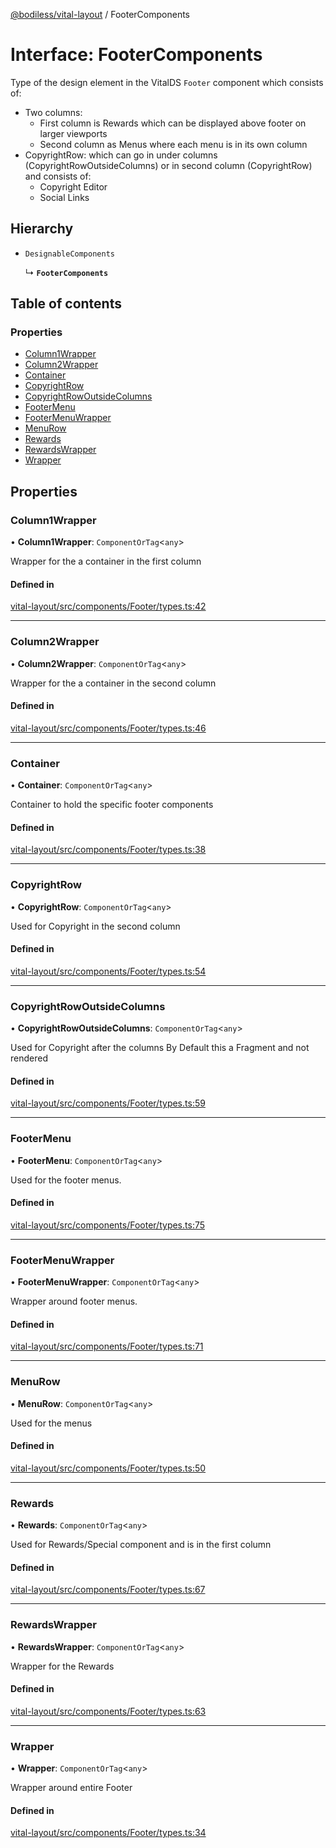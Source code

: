 [@bodiless/vital-layout](../README.md) / FooterComponents

# Interface: FooterComponents

Type of the design element in the VitalDS `Footer` component which
consists of:
- Two columns:
  - First column is Rewards which can be displayed above footer on larger viewports
  - Second column as Menus where each menu is in its own column
- CopyrightRow: which can go in under columns (CopyrightRowOutsideColumns)
  or in second column (CopyrightRow) and consists of:
  - Copyright Editor
  - Social Links

## Hierarchy

- `DesignableComponents`

  ↳ **`FooterComponents`**

## Table of contents

### Properties

- [Column1Wrapper](FooterComponents.md#column1wrapper)
- [Column2Wrapper](FooterComponents.md#column2wrapper)
- [Container](FooterComponents.md#container)
- [CopyrightRow](FooterComponents.md#copyrightrow)
- [CopyrightRowOutsideColumns](FooterComponents.md#copyrightrowoutsidecolumns)
- [FooterMenu](FooterComponents.md#footermenu)
- [FooterMenuWrapper](FooterComponents.md#footermenuwrapper)
- [MenuRow](FooterComponents.md#menurow)
- [Rewards](FooterComponents.md#rewards)
- [RewardsWrapper](FooterComponents.md#rewardswrapper)
- [Wrapper](FooterComponents.md#wrapper)

## Properties

### Column1Wrapper

• **Column1Wrapper**: `ComponentOrTag`<`any`\>

Wrapper for the a container in the first column

#### Defined in

[vital-layout/src/components/Footer/types.ts:42](https://github.com/johnsonandjohnson/Bodiless-JS/blob/613288855/packages/vital-layout/src/components/Footer/types.ts#L42)

___

### Column2Wrapper

• **Column2Wrapper**: `ComponentOrTag`<`any`\>

Wrapper for the a container in the second column

#### Defined in

[vital-layout/src/components/Footer/types.ts:46](https://github.com/johnsonandjohnson/Bodiless-JS/blob/613288855/packages/vital-layout/src/components/Footer/types.ts#L46)

___

### Container

• **Container**: `ComponentOrTag`<`any`\>

Container to hold the specific footer components

#### Defined in

[vital-layout/src/components/Footer/types.ts:38](https://github.com/johnsonandjohnson/Bodiless-JS/blob/613288855/packages/vital-layout/src/components/Footer/types.ts#L38)

___

### CopyrightRow

• **CopyrightRow**: `ComponentOrTag`<`any`\>

Used for Copyright in the second column

#### Defined in

[vital-layout/src/components/Footer/types.ts:54](https://github.com/johnsonandjohnson/Bodiless-JS/blob/613288855/packages/vital-layout/src/components/Footer/types.ts#L54)

___

### CopyrightRowOutsideColumns

• **CopyrightRowOutsideColumns**: `ComponentOrTag`<`any`\>

Used for Copyright after the columns
By Default this a Fragment and not rendered

#### Defined in

[vital-layout/src/components/Footer/types.ts:59](https://github.com/johnsonandjohnson/Bodiless-JS/blob/613288855/packages/vital-layout/src/components/Footer/types.ts#L59)

___

### FooterMenu

• **FooterMenu**: `ComponentOrTag`<`any`\>

Used for the footer menus.

#### Defined in

[vital-layout/src/components/Footer/types.ts:75](https://github.com/johnsonandjohnson/Bodiless-JS/blob/613288855/packages/vital-layout/src/components/Footer/types.ts#L75)

___

### FooterMenuWrapper

• **FooterMenuWrapper**: `ComponentOrTag`<`any`\>

Wrapper around footer menus.

#### Defined in

[vital-layout/src/components/Footer/types.ts:71](https://github.com/johnsonandjohnson/Bodiless-JS/blob/613288855/packages/vital-layout/src/components/Footer/types.ts#L71)

___

### MenuRow

• **MenuRow**: `ComponentOrTag`<`any`\>

Used for the menus

#### Defined in

[vital-layout/src/components/Footer/types.ts:50](https://github.com/johnsonandjohnson/Bodiless-JS/blob/613288855/packages/vital-layout/src/components/Footer/types.ts#L50)

___

### Rewards

• **Rewards**: `ComponentOrTag`<`any`\>

Used for Rewards/Special component and is in the first column

#### Defined in

[vital-layout/src/components/Footer/types.ts:67](https://github.com/johnsonandjohnson/Bodiless-JS/blob/613288855/packages/vital-layout/src/components/Footer/types.ts#L67)

___

### RewardsWrapper

• **RewardsWrapper**: `ComponentOrTag`<`any`\>

Wrapper for the Rewards

#### Defined in

[vital-layout/src/components/Footer/types.ts:63](https://github.com/johnsonandjohnson/Bodiless-JS/blob/613288855/packages/vital-layout/src/components/Footer/types.ts#L63)

___

### Wrapper

• **Wrapper**: `ComponentOrTag`<`any`\>

Wrapper around entire Footer

#### Defined in

[vital-layout/src/components/Footer/types.ts:34](https://github.com/johnsonandjohnson/Bodiless-JS/blob/613288855/packages/vital-layout/src/components/Footer/types.ts#L34)
